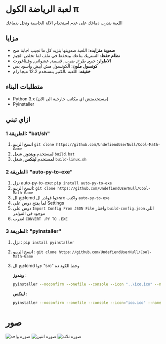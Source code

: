 <!-- Language: ar -->

# لعبة الرياضة الكول π

اللعبة بتدرب دماغك على عدم استخدام الالة الحاسبة وتحل بدماغك

## مزايا

- **صعوبة متزايده**: اللعبة صعوبتها بتزيد كل ما تجيب اجابة صح
- **نظام حفظ**: الستريك بتاعك بيتحفظ في ملف لما تخلص الجيم
- **الاطوار**: جمع, طرح, ضرب, قسمة, عشوائي, وفيثاغورث
- **كونسول ملون**: الكونسول مش ابيض واسود بس
- **خفيفه**: اللعبه بالكتير بتستخدم 12.2 ميجا رام

## متطلبات البناء

- Python 3.x (مستخدمتش اي مكاتب خارجية الى الان)
- Pyinstaller

## ازاي تبني

### الطريقة 1: "bat/sh"

1. انسخ الريبو `git clone https://github.com/UndefiendUserNull/Cool-Math-Game`
2. لمستخدم **ويندوز**, شغل `build.bat`
3. لمستخدم **لينكس**, شغل `build-linux.sh`

### الطريقة 2: "auto-py-to-exe"

1. نزل auto-py-to-exe: `pip install auto-py-to-exe`
2. انسخ الريبو: `git clone https://github.com/UndefiendUserNull/Cool-Math-Game`
3. افتح الcmd جوا فولدر الsrc واكتب `auto-py-to-exe`
4. لما يفتح دوس على Settings
5. دوس على `Import Config From JSON File` واختار `build-config.json` اللي موجود في الفولدر
6. اضرب `CONVERT .PY TO .EXE`

### الطريقة 3: "pyinstaller"

1. نزل : `pip install pyinstaller`
2. انسخ الريبو : `git clone https://github.com/UndefiendUserNull/Cool-Math-Game`
3. افتح الcmd جوا "src" وحط الكود ده

   **ويندوز** :

   ```bash
   pyinstaller --noconfirm --onefile --console --icon "..\ico.ico" --name "Cool Math Game" --clean --add-data "game.py;." --add-data "filesHandler.py;." --add-data --add-data "geometryGame.py;." "colors.py;." --add-data "globals.py;." --add-data "utils.py;." "main.py"
   ```

   **لينكس** :

   ```bash
   pyinstaller --noconfirm --onefile --console --icon="ico.ico" --name="Cool Math Game" --clean --add-data="game.py:." --add-data="filesHandler.py:." --add-data="colors.py:." --add-data="geometryGame.py:." --add-data="globals.py:." --add-data="utils.py:." main.py
   ```

# صور

![صوره واحد](https://i.imgur.com/a7iSmvW.png?raw=true "صوره")
![صوره اتنين](https://i.imgur.com/ZQvIrIh.png?raw=true "صوره اتنين")
![صوره تلاته](https://i.imgur.com/Agr8bJ3.png?raw=true "صوره تلاته")

